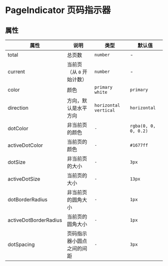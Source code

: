 # PageIndicator 页码指示器

<code src="./demos/demo1.tsx"></code>

## 属性

| 属性      | 说明                      | 类型                         | 默认值         |
| --------- | ------------------------- | ---------------------------- | -------------- |
| total     | 总页数                    | `number`                     | -              |
| current   | 当前页（从 `0` 开始计数） | `number`                     | -              |
| color     | 颜色                      | `primary` `white`       | `primary`    |
| direction | 方向，默认是水平方向      | `horizontal`  `vertical` | `horizontal` |
| dotColor                | 非当前页的颜色  | `-`          | `rgba(0, 0, 0, 0.2)`       |
| activeDotColor         | 当前页的颜色   | `-`            | `#1677ff` |
| dotSize                | 非当前页的大小 | `-`            | `3px`                      |
| activeDotSize          | 当前页的大小  | `-`             | `13px`                     |
| dotBorderRadius        | 非当前页的圆角大小 | `-`        | `1px`                      |
| activeDotBorderRadius | 当前页的圆角大小   | `-`        | `1px` |
| dotSpacing              | 页码指示器小圆点之间的间距 | `-` | `3px`                      |
